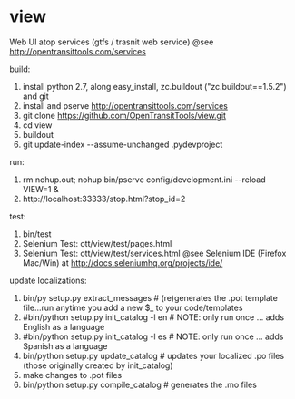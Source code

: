 view
====
Web UI atop services (gtfs / trasnit web service)
@see http://opentransittools.com/services

build:
  1. install python 2.7, along easy_install, zc.buildout ("zc.buildout==1.5.2") and git
  1. install and pserve http://opentransittools.com/services
  1. git clone https://github.com/OpenTransitTools/view.git
  1. cd view
  1. buildout
  1. git update-index --assume-unchanged .pydevproject

run:
  1. rm nohup.out; nohup bin/pserve config/development.ini --reload VIEW=1 &
  1. http://localhost:33333/stop.html?stop_id=2

test:
  1. bin/test
  1. Selenium Test: ott/view/test/pages.html
  1. Selenium Test: ott/view/test/services.html
     @see Selenium IDE (Firefox Mac/Win) at http://docs.seleniumhq.org/projects/ide/

update localizations:
  1. bin/py setup.py extract_messages        # (re)generates the .pot template file...run anytime you add a new $_ to your code/templates
  1. #bin/python setup.py init_catalog -l en # NOTE: only run once ... adds English as a language
  1. #bin/python setup.py init_catalog -l es # NOTE: only run once ... adds Spanish as a language
  1. bin/python setup.py update_catalog # updates your localized .po files (those originally created by init_catalog)
  1. make changes to .pot files
  1. bin/python setup.py compile_catalog # generates the .mo files